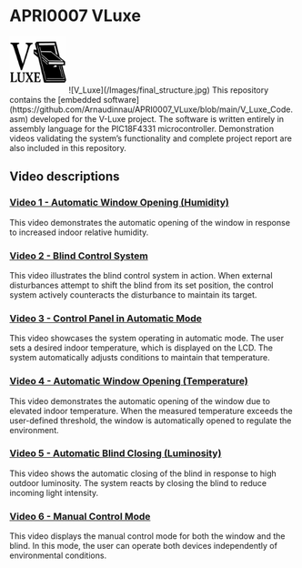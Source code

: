 # APRI0007 VLuxe
<img src="/Images/logo_png.png" width="100" height="100">
![V_Luxe](/Images/final_structure.jpg)
This repository contains the [embedded software](https://github.com/Arnaudinnau/APRI0007_VLuxe/blob/main/V_Luxe_Code.asm) developed for the V-Luxe project. The software is written entirely in assembly language for the PIC18F4331 microcontroller.  
Demonstration videos validating the system’s functionality and complete project report are also included in this repository.

## Video descriptions
### [Video 1 - Automatic Window Opening (Humidity)](https://github.com/Arnaudinnau/APRI0007_VLuxe/blob/main/Videos/1.mp4)
This video demonstrates the automatic opening of the window in response to increased indoor relative humidity.

### [Video 2 - Blind Control System](https://github.com/Arnaudinnau/APRI0007_VLuxe/blob/main/Videos/2.mp4)
This video illustrates the blind control system in action. When external disturbances attempt to shift the blind from its set position, the control system actively counteracts the disturbance to maintain its target.

### [Video 3 - Control Panel in Automatic Mode](https://github.com/Arnaudinnau/APRI0007_VLuxe/blob/main/Videos/3.mp4)
This video showcases the system operating in automatic mode. The user sets a desired indoor temperature, which is displayed on the LCD. The system automatically adjusts conditions to maintain that temperature.

### [Video 4 - Automatic Window Opening (Temperature)](https://github.com/Arnaudinnau/APRI0007_VLuxe/blob/main/Videos/4.mp4)
This video demonstrates the automatic opening of the window due to elevated indoor temperature. When the measured temperature exceeds the user-defined threshold, the window is automatically opened to regulate the environment.

### [Video 5 - Automatic Blind Closing (Luminosity)](https://github.com/Arnaudinnau/APRI0007_VLuxe/blob/main/Videos/5.mp4)
This video shows the automatic closing of the blind in response to high outdoor luminosity. The system reacts by closing the blind to reduce incoming light intensity.

### [Video 6 - Manual Control Mode](https://github.com/Arnaudinnau/APRI0007_VLuxe/blob/main/Videos/6.mp4)
This video displays the manual control mode for both the window and the blind. In this mode, the user can operate both devices independently of environmental conditions.


